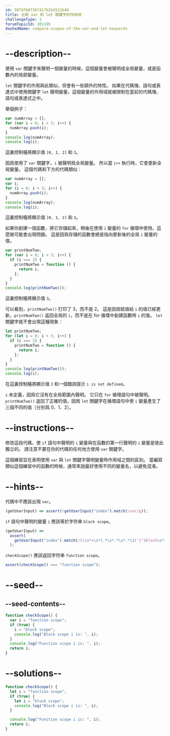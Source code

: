 ```yaml
---
id: 587d7b87367417b2b2512b40
title: 比較 var 和 let 關鍵字的作用域
challengeType: 1
forumTopicId: 301195
dashedName: compare-scopes-of-the-var-and-let-keywords
---
```


# --description--

使用 `var` 關鍵字來聲明一個變量的時候，這個變量會被聲明成全局變量，或是函數內的局部變量。

`let` 關鍵字的作用與此類似，但會有一些額外的特性。 如果在代碼塊、語句或表達式中使用關鍵字 `let` 聲明變量，這個變量的作用域就被限制在當前的代碼塊、語句或表達式之中。

舉個例子：

```js
var numArray = [];
for (var i = 0; i < 3; i++) {
  numArray.push(i);
}
console.log(numArray);
console.log(i);
```

這裏控制檯將顯示值 `[0, 1, 2]` 和 `3`。

因爲使用了 `var` 關鍵字，`i` 被聲明爲全局變量。 所以當 `i++` 執行時，它會更新全局變量。 這個代碼和下方的代碼類似：

```js
var numArray = [];
var i;
for (i = 0; i < 3; i++) {
  numArray.push(i);
}
console.log(numArray);
console.log(i);
```

這裏控制檯將顯示值 `[0, 1, 2]` 和 `3`。

如果你創建一個函數，將它存儲起來，稍後在使用 `i` 變量的 `for` 循環中使用。這麼做可能會出現問題。 這是因爲存儲的函數會總是指向更新後的全局 `i` 變量的值。

```js
var printNumTwo;
for (var i = 0; i < 3; i++) {
  if (i === 2) {
    printNumTwo = function () {
      return i;
    };
  }
}
console.log(printNumTwo());
```

這裏控制檯將顯示值 `3`。

可以看到，`printNumTwo()` 打印了 3，而不是 2。 這是因爲賦值給 `i` 的值已經更新，`printNumTwo()` 返回全局的 `i`，而不是在 for 循環中創建函數時 `i` 的值。 `let` 關鍵字就不會出現這種現象：

```js
let printNumTwo;
for (let i = 0; i < 3; i++) {
  if (i === 2) {
    printNumTwo = function () {
      return i;
    };
  }
}
console.log(printNumTwo());
console.log(i);
```

在這裏控制檯將顯示值 `2` 和一個錯誤提示 `i is not defined`。

`i` 未定義，因爲它沒有在全局範圍內聲明。 它只在 `for` 循環語句中被聲明。 `printNumTwo()` 返回了正確的值，因爲 `let` 關鍵字在循環語句中使 `i` 變量產生了三個不同的值（分別爲 0、1、2）。

# --instructions--

修改這段代碼，使 `if` 語句中聲明的 `i` 變量與在函數的第一行聲明的 `i` 變量是彼此獨立的。 請注意不要在你的代碼的任何地方使用 `var` 關鍵字。

這個練習旨在表明使用 `var` 與 `let` 關鍵字聲明變量時作用域之間的區別。 當編寫類似這個練習中的函數的時候，通常來說最好使用不同的變量名，以避免混淆。

# --hints--

代碼中不應該出現 `var`。

```js
(getUserInput) => assert(!getUserInput("index").match(/var/g));
```

`if` 語句中聲明的變量 `i` 應該等於字符串 `block scope`。

```js
(getUserInput) =>
  assert(
    getUserInput("index").match(/(i\s*=\s*).*\s*.*\s*.*\1('|")block\s*scope\2/g)
  );
```

`checkScope()` 應該返回字符串 `function scope`。

```js
assert(checkScope() === "function scope");
```

# --seed--

## --seed-contents--

```js
function checkScope() {
  var i = "function scope";
  if (true) {
    i = "block scope";
    console.log("Block scope i is: ", i);
  }
  console.log("Function scope i is: ", i);
  return i;
}
```

# --solutions--

```js
function checkScope() {
  let i = "function scope";
  if (true) {
    let i = "block scope";
    console.log("Block scope i is: ", i);
  }

  console.log("Function scope i is: ", i);
  return i;
}
```
